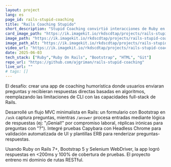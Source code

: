 ```yaml
---
layout: project
lang: es
page_id: rails-stupid-coaching
title: "Rails Coaching Stupido"
short_description: "Stupid Coaching convirtió interacciones de Ruby en terminal en una experiencia web dinámica durante mi bootcamp en Le Wagon."
card_image_path: "https://ik.imagekit.io/rkdscdtap/projects/rails-stupid-coaching1.png?updatedAt=1748944300179"
image_path: "https://ik.imagekit.io/rkdscdtap/projects/rails-stupid-coaching2.png?updatedAt=1748944465886"
image_path_alt: "https://ik.imagekit.io/rkdscdtap/projects/rails-stupid-coaching3.png?updatedAt=1748944758805"
video_url: "https://ik.imagekit.io/rkdscdtap/projects/rails-stupid-coaching.mp4?updatedAt=1748945047088"
date: 2025-06-03
tech_stack: ["Ruby","Ruby On Rails", "Bootstrap", "HTML", "Git"]
repo_url: "https://github.com/ajgriman/rails-stupid-coaching"
live_url: ""
# tags: []
---
```


El desafío: crear una app de coaching humorística donde usuarios enviaran preguntas y recibieran respuestas directas basadas en algoritmos, reemplazando las limitaciones de CLI con las capacidades full-stack de Rails.  

Desarrollé un flujo MVC minimalista en Rails: un formulario con Bootstrap en `/ask` captura preguntas, mientras `/answer` procesa entradas mediante lógica de respuestas (ej: "¡Genial!" por compromiso laboral, réplicas irónicas para preguntas con "?"). Integré pruebas Capybara con Headless Chrome para validación automatizada de UI y plantillas ERB para renderizar preguntas-respuestas.  

Usando Ruby on Rails 7+, Bootstrap 5 y Selenium WebDriver, la app logró respuestas en <200ms y 100% de cobertura de pruebas. El proyecto entreno mi dominio de rutas RESTful.